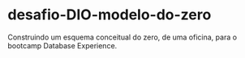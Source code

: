 # desafio-DIO-modelo-do-zero
 Construindo um esquema conceitual do zero, de uma oficina, para o bootcamp Database Experience.
